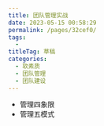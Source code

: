```yaml
---
title: 团队管理实战
date: 2023-05-15 00:58:29
permalink: /pages/32cef0/
tags: 
  - 
titleTag: 草稿
categories: 
  - 软素质
  - 团队管理
  - 团队建设
---
```


- 管理四象限
- 管理五模式

